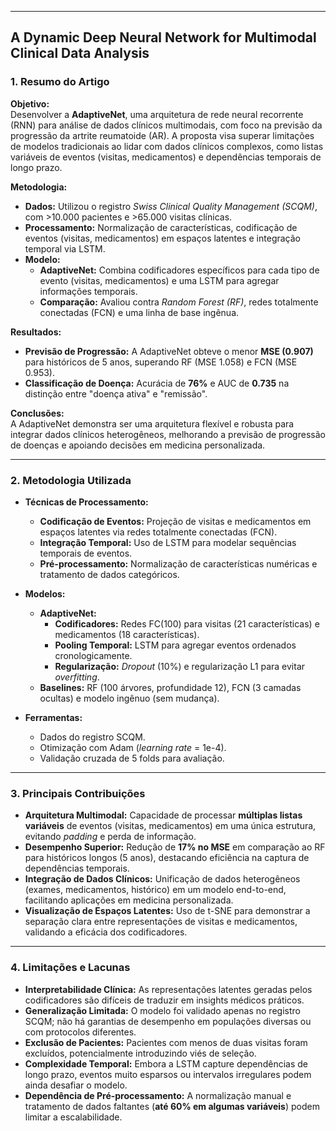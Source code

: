 ***

## A Dynamic Deep Neural Network for Multimodal Clinical Data Analysis

### 1. **Resumo do Artigo**  

**Objetivo:**  
Desenvolver a **AdaptiveNet**, uma arquitetura de rede neural recorrente (RNN) para análise de dados clínicos multimodais, com foco na previsão da progressão da artrite reumatoide (AR). A proposta visa superar limitações de modelos tradicionais ao lidar com dados clínicos complexos, como listas variáveis de eventos (visitas, medicamentos) e dependências temporais de longo prazo.  

**Metodologia:**  
- **Dados:** Utilizou o registro *Swiss Clinical Quality Management (SCQM)*, com >10.000 pacientes e >65.000 visitas clínicas.  
- **Processamento:** Normalização de características, codificação de eventos (visitas, medicamentos) em espaços latentes e integração temporal via LSTM.  
- **Modelo:**  
  - **AdaptiveNet:** Combina codificadores específicos para cada tipo de evento (visitas, medicamentos) e uma LSTM para agregar informações temporais.  
  - **Comparação:** Avaliou contra *Random Forest (RF)*, redes totalmente conectadas (FCN) e uma linha de base ingênua.  

**Resultados:**  
- **Previsão de Progressão:** A AdaptiveNet obteve o menor **MSE (0.907)** para históricos de 5 anos, superando RF (MSE 1.058) e FCN (MSE 0.953).  
- **Classificação de Doença:** Acurácia de **76%** e AUC de **0.735** na distinção entre "doença ativa" e "remissão".  

**Conclusões:**  
A AdaptiveNet demonstra ser uma arquitetura flexível e robusta para integrar dados clínicos heterogêneos, melhorando a previsão de progressão de doenças e apoiando decisões em medicina personalizada.  

***
### 2. **Metodologia Utilizada**  

- **Técnicas de Processamento:**  
  - **Codificação de Eventos:** Projeção de visitas e medicamentos em espaços latentes via redes totalmente conectadas (FCN).  
  - **Integração Temporal:** Uso de LSTM para modelar sequências temporais de eventos.  
  - **Pré-processamento:** Normalização de características numéricas e tratamento de dados categóricos.  

- **Modelos:**  
  - **AdaptiveNet:**  
    - **Codificadores:** Redes FC(100) para visitas (21 características) e medicamentos (18 características).  
    - **Pooling Temporal:** LSTM para agregar eventos ordenados cronologicamente.  
    - **Regularização:** *Dropout* (10%) e regularização L1 para evitar *overfitting*.  
  - **Baselines:** RF (100 árvores, profundidade 12), FCN (3 camadas ocultas) e modelo ingênuo (sem mudança).  

- **Ferramentas:**  
  - Dados do registro SCQM.  
  - Otimização com Adam (*learning rate* = 1e-4).  
  - Validação cruzada de 5 folds para avaliação.  

***
### 3. **Principais Contribuições**  

- **Arquitetura Multimodal:** Capacidade de processar **múltiplas listas variáveis** de eventos (visitas, medicamentos) em uma única estrutura, evitando *padding* e perda de informação.  
- **Desempenho Superior:** Redução de **17% no MSE** em comparação ao RF para históricos longos (5 anos), destacando eficiência na captura de dependências temporais.  
- **Integração de Dados Clínicos:** Unificação de dados heterogêneos (exames, medicamentos, histórico) em um modelo end-to-end, facilitando aplicações em medicina personalizada.  
- **Visualização de Espaços Latentes:** Uso de t-SNE para demonstrar a separação clara entre representações de visitas e medicamentos, validando a eficácia dos codificadores.  

***
### 4. **Limitações e Lacunas**  

- **Interpretabilidade Clínica:** As representações latentes geradas pelos codificadores são difíceis de traduzir em insights médicos práticos.  
- **Generalização Limitada:** O modelo foi validado apenas no registro SCQM; não há garantias de desempenho em populações diversas ou com protocolos diferentes.  
- **Exclusão de Pacientes:** Pacientes com menos de duas visitas foram excluídos, potencialmente introduzindo viés de seleção.  
- **Complexidade Temporal:** Embora a LSTM capture dependências de longo prazo, eventos muito esparsos ou intervalos irregulares podem ainda desafiar o modelo.  
- **Dependência de Pré-processamento:** A normalização manual e tratamento de dados faltantes (**até 60% em algumas variáveis**) podem limitar a escalabilidade.  